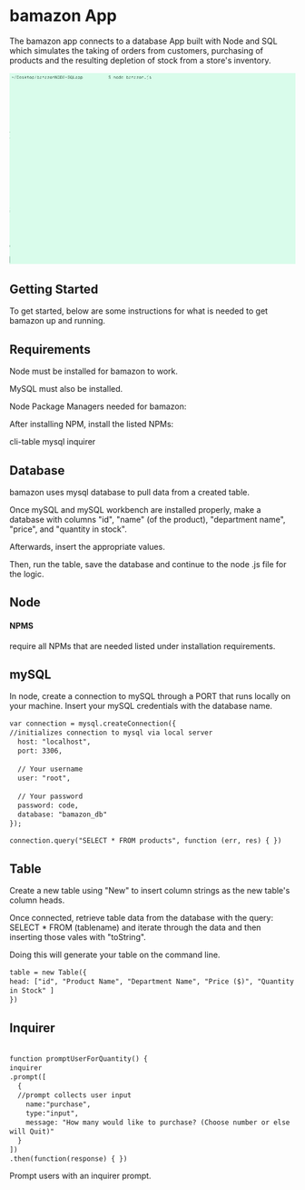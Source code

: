# bamazon App

The bamazon app connects to a database 
App built with Node and SQL which simulates the taking of orders from customers, purchasing of products and the resulting depletion of stock from a store's inventory.

![](assets/bamazongif1.gif)



## Getting Started

To get started, below are some instructions for what is needed to get bamazon up and running.


## Requirements

Node must be installed for bamazon to work.

MySQL must also be installed. 

Node Package Managers needed for bamazon: 

After installing NPM, install the listed NPMs:

cli-table
mysql
inquirer

## Database 

bamazon uses mysql database to pull data from a created table.

Once mySQL and mySQL workbench are installed properly, make a database with columns "id", "name" (of the product), "department name", "price", and "quantity in stock".

Afterwards, insert the appropriate values. 

Then, run the table, save the database and continue to the node .js file for the logic.


## Node

#### NPMS
require all NPMs that are needed listed under installation requirements.


## mySQL

In node, create a connection to mySQL through a PORT that runs locally on your machine. Insert your mySQL credentials with the database name.
```
var connection = mysql.createConnection({
//initializes connection to mysql via local server
  host: "localhost",
  port: 3306,

  // Your username
  user: "root",

  // Your password
  password: code,
  database: "bamazon_db"
});
```




```
connection.query("SELECT * FROM products", function (err, res) { })

```

## Table

Create a new table using "New" to insert column strings as the new table's column heads.

Once connected, retrieve table data from the database with the query: SELECT * FROM (tablename) and iterate through the data and then inserting those vales with "toString".

Doing this will generate your table on the command line.
```
table = new Table({
head: ["id", "Product Name", "Department Name", "Price ($)", "Quantity in Stock" ]
})
```

## Inquirer

```

function promptUserForQuantity() {
inquirer
.prompt([
  {
  //prompt collects user input
    name:"purchase",
    type:"input",
    message: "How many would like to purchase? (Choose number or else will Quit)"
  }
])
.then(function(response) { })

  ```
Prompt users with an inquirer prompt.

